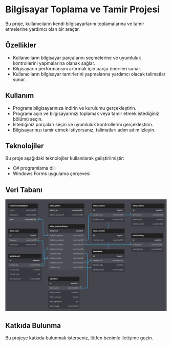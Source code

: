 # Bilgisayar Toplama ve Tamir Projesi

Bu proje, kullanıcıların kendi bilgisayarlarını toplamalarına ve tamir etmelerine yardımcı olan bir araçtır. 

## Özellikler

- Kullanıcıların bilgisayar parçalarını seçmelerine ve uyumluluk kontrollerini yapmalarına olanak sağlar.
- Bilgisayarın performansını artırmak için parça önerileri sunar.
- Kullanıcıların bilgisayar tamirlerini yapmalarına yardımcı olacak talimatlar sunar.

## Kullanım

- Programı bilgisayarınıza indirin ve kurulumu gerçekleştirin.
- Programı açın ve bilgisayarınızı toplamak veya tamir etmek istediğiniz bölümü seçin.
- İstediğiniz parçaları seçin ve uyumluluk kontrollerini gerçekleştirin.
- Bilgisayarınızı tamir etmek istiyorsanız, talimatları adım adım izleyin.

## Teknolojiler

Bu proje aşağıdaki teknolojiler kullanılarak geliştirilmiştir:

- C# programlama dili
- Windows Forms uygulama çerçevesi

## Veri Tabanı
![Veri Tabanı Temsili Görsel](https://github.com/Iskenderun-Technical-University/donem-projesi-RamazanDasci/blob/main/image.png)


## Katkıda Bulunma

Bu projeye katkıda bulunmak isterseniz, lütfen benimle iletişime geçin.

